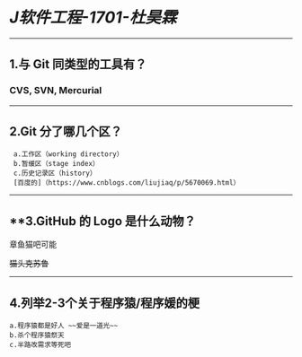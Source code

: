 # ***J软件工程-1701-杜昊霖***
  ***
## **1.与 Git 同类型的工具有？**
### CVS, SVN, Mercurial
***
## **2.Git 分了哪几个区？**
     a.工作区（working directory） 
     b.暂缓区（stage index） 
     c.历史记录区（history） 
     [百度的]（https://www.cnblogs.com/liujiaq/p/5670069.html）
***
## **3.GitHub 的 Logo 是什么动物？
   章鱼猫吧可能
  
  ~~猫头克苏鲁~~
***
## **4.列举2-3个关于程序猿/程序媛的梗**
    a.程序猿都是好人 ~~爱是一道光~~
    b.杀个程序猿祭天
    c.半路改需求等死吧
